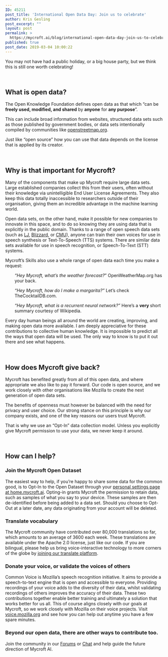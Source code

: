 ```yaml
---
ID: 45211
post_title: 'International Open Data Day: Join us to celebrate'
author: Kris Gesling
post_excerpt: ""
layout: post
permalink: >
  https://mycroft.ai/blog/international-open-data-day-join-us-to-celebrate/
published: true
post_date: 2019-03-04 10:00:22
---
```

You may not have had a public holiday, or a big house party, but we think this is still one worth celebrating!<!--more-->

&nbsp;
<h2>What is open data?</h2>
The Open Knowledge Foundation defines open data as that which “can be <b>freely used, modified, and shared</b> by <b>anyone</b> for <b>any purpose</b>”.

This can include broad information from websites, structured data sets such as those published by government bodies, or data sets intentionally compiled by communities like <a href="https://www.openstreetmap.org/">openstreetmap.org</a>.

Just like “open source” how you can use that data depends on the license that is applied by its creator.

&nbsp;
<h2>Why is that important for Mycroft?</h2>
Many of the components that make up Mycroft require large data sets. Large established companies collect this from their users, often without their knowledge via unintelligible End User License Agreements. They also keep this data totally inaccessible to researchers outside of their organisation, giving them an incredible advantage in the machine learning world.

Open data sets, on the other hand, make it possible for new companies to innovate in this space, and to do so knowing they are using data that is explicitly in the public domain. Thanks to a range of open speech data sets (such as <a href="https://keithito.com/LJ-Speech-Dataset/">LJ</a>, <a href="http://www.cstr.ed.ac.uk/projects/blizzard/2012/phase_one/">Blizzard</a>, or <a href="http://www.speech.cs.cmu.edu/cgi-bin/cmudict">CMU</a>), anyone can train their own voices for use in speech synthesis or Text-To-Speech (TTS) systems. There are similar data sets available for use in speech recognition, or Speech-To-Text (STT) systems.

Mycroft’s Skills also use a whole range of open data each time you make a request:
<p style="padding-left: 30px;"><i>“Hey Mycroft, what’s the weather forecast?</i>”
OpenWeatherMap.org has your back.</p>
<p style="padding-left: 30px;"><i>“Hey Mycroft, how do I make a margarita?”
</i>Let’s check TheCocktailDB.com.</p>
<p style="padding-left: 30px;"><i>“Hey Mycroft, what is a recurrent neural network?”
</i>Here’s a <b>very </b>short summary courtesy of Wikipedia.</p>
Every day human beings all around the world are creating, improving, and making open data more available. I am deeply appreciative for these contributions to collective human knowledge. It is impossible to predict all the ways that open data will be used. The only way to know is to put it out there and see what happens.

&nbsp;
<h2>How does Mycroft give back?</h2>
Mycroft has benefited greatly from all of this open data, and where appropriate we also like to pay it forward. Our code is open source, and we work closely with other organisations like Mozilla to create the next generation of open data sets.

The benefits of openness must however be balanced with the need for privacy and user choice. Our strong stance on this principle is why our company exists, and one of the key reasons our users trust Mycroft.

That is why we use an “Opt-In” data collection model. Unless you explicitly give Mycroft permission to use your data, we never keep it around.

&nbsp;
<h2>How can I help?</h2>
<h3><b>Join the Mycroft Open Dataset</b></h3>
The easiest way to help, if you’re happy to share some data for the common good, is to Opt-In to the Open Dataset through your <a href="https://home.mycroft.ai/#/setting/basic">personal settings page at home.mycroft.ai</a>. Opting-in grants Mycroft the permission to retain data, such as samples of what you say to your device. These samples are then de-identified before being added to a data set. Should you choose to Opt-Out at a later date, any data originating from your account will be deleted.
<h3><b>Translate vocabulary</b></h3>
The Mycroft community have contributed over 80,000 translations so far, which amounts to an average of 3600 each week. These translations are available under the Apache 2.0 license, just like our code. If you are bilingual, please help us bring voice-interactive technology to more corners of the globe by <a href="http://translate.mycroft.ai">joining our translate platform</a>.
<h3><b>Donate your voice, or validate the voices of others</b></h3>
Common Voice is Mozilla’s speech recognition initiative. It aims to provide a speech-to-text engine that is open and accessible to everyone. Providing recordings of your voice adds to the diversity of their data, whilst validating recordings of others improves the accuracy of their data. These two contributions together enable better training and ultimately a solution that works better for us all. This of course aligns closely with our goals at Mycroft, so we work closely with Mozilla on their voice projects. Visit <a href="https://voice.mozilla.org/">voice.mozilla.org</a> and see how you can help out anytime you have a few spare minutes.
<h3><b>Beyond our open data, there are other ways to contribute too.
</b></h3>
Join the community in our <a href="https://community.mycroft.ai">Forums</a> or <a href="https://chat.mycroft.ai">Chat</a> and help guide the future direction of Mycroft AI.

&nbsp;